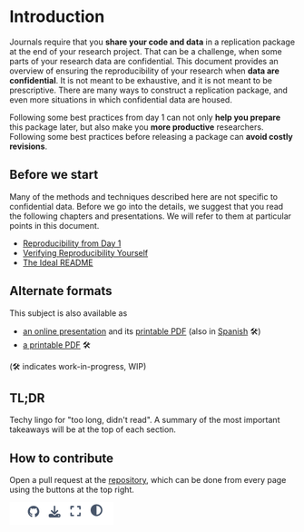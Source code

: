 # Introduction

Journals require that you **share your code and data** in a replication package at the end of your research project. That can be a challenge, when some parts of your research data are confidential. This document provides an overview of ensuring the reproducibility of your research when **data are confidential**. It is not meant to be exhaustive, and it is not meant to be prescriptive. There are many ways to construct a replication package, and even more situations in which confidential data are housed.

Following some best practices from day 1 can not only **help you prepare** this package later, but also make you **more productive** researchers. Following some best practices before releasing a package can **avoid costly revisions**. 

## Before we start

Many of the methods and techniques described here are not specific to confidential data. Before we go into the details, we suggest that you read the following chapters and presentations. We will refer to them at particular points in this document.

- [Reproducibility from Day 1](https://larsvilhuber.github.io/day1-tutorial/)
- [Verifying Reproducibility Yourself](https://larsvilhuber.github.io/self-checking-reproducibility/)
- [The Ideal README](https://larsvilhuber.github.io/readme-presentation/)

## Alternate formats

This subject is also available as

- [an online presentation](https://labordynamicsinstitute.github.io/reproducibility-confidential/presentation/) and its [printable PDF](https://labordynamicsinstitute.github.io/reproducibility-confidential/presentation-en.pdf) (also in [Spanish](https://labordynamicsinstitute.github.io/reproducibility-confidential/presentation-es.pdf) 🛠️)
- [a printable PDF](https://labordynamicsinstitute.github.io/reproducibility-confidential/book.pdf) 🛠️

(🛠️ indicates work-in-progress, WIP)

## TL;DR

Techy lingo for "too long, didn't read". A summary of the most important takeaways will be at the top of each section.

## How to contribute

Open a pull request at the [repository](https://github.com/labordynamicsinstitute/reproducibility-confidential), which can be done from every page using the buttons at the top right.

![Contribute](./images/contribute-logos.png)

